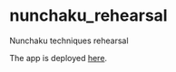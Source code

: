 # nunchaku_rehearsal
Nunchaku techniques rehearsal

The app is deployed [here](https://cwmeijer.github.io/nunchaku_rehearsal/).
